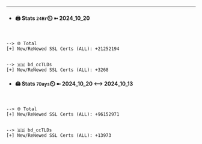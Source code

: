 

---
- #### 🖨️ **Stats** `24Hr`⏲️ ➼ 2024_10_20
```console


--> 🌐 Total
[+] New/ReNewed SSL Certs (ALL): +21252194


--> 🇧🇩 bd_ccTLDs
[+] New/ReNewed SSL Certs (ALL): +3268

```

- #### 🖨️ **Stats** `7Days`⏲️ ➼ 2024_10_20 <--> 2024_10_13
```console


--> 🌐 Total
[+] New/ReNewed SSL Certs (ALL): +96152971


--> 🇧🇩 bd_ccTLDs
[+] New/ReNewed SSL Certs (ALL): +13973

```


